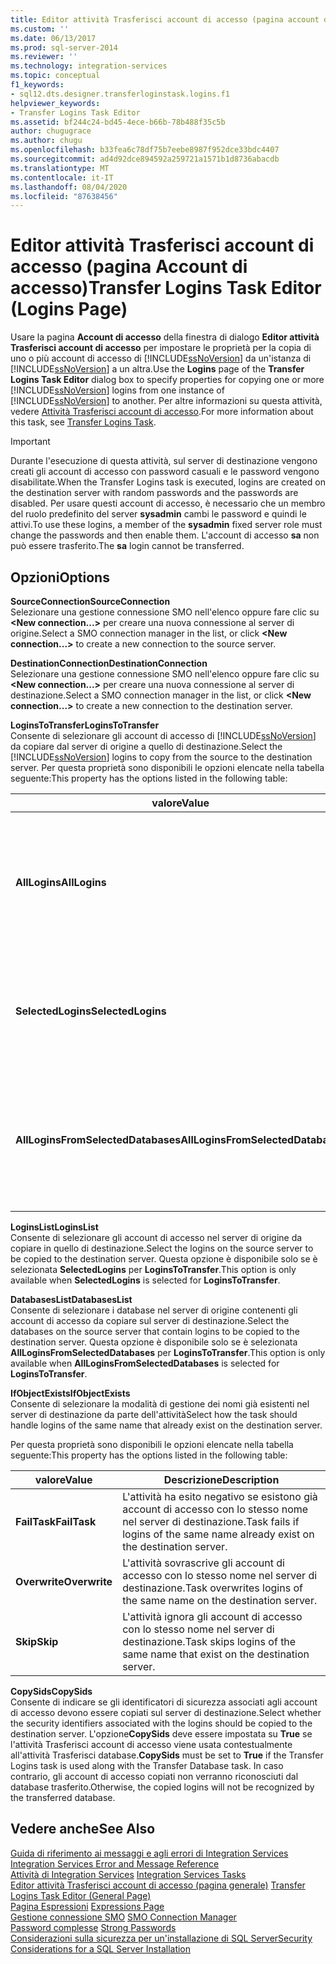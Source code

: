 ```yaml
---
title: Editor attività Trasferisci account di accesso (pagina account di accesso) | Microsoft Docs
ms.custom: ''
ms.date: 06/13/2017
ms.prod: sql-server-2014
ms.reviewer: ''
ms.technology: integration-services
ms.topic: conceptual
f1_keywords:
- sql12.dts.designer.transferloginstask.logins.f1
helpviewer_keywords:
- Transfer Logins Task Editor
ms.assetid: bf244c24-bd45-4ece-b66b-78b488f35c5b
author: chugugrace
ms.author: chugu
ms.openlocfilehash: b33fea6c78df75b7eebe8987f952dce33bdc4407
ms.sourcegitcommit: ad4d92dce894592a259721a1571b1d8736abacdb
ms.translationtype: MT
ms.contentlocale: it-IT
ms.lasthandoff: 08/04/2020
ms.locfileid: "87638456"
---
```

# <a name="transfer-logins-task-editor-logins-page"></a><span data-ttu-id="4da6f-102">Editor attività Trasferisci account di accesso (pagina Account di accesso)</span><span class="sxs-lookup"><span data-stu-id="4da6f-102">Transfer Logins Task Editor (Logins Page)</span></span>
  <span data-ttu-id="4da6f-103">Usare la pagina **Account di accesso** della finestra di dialogo **Editor attività Trasferisci account di accesso** per impostare le proprietà per la copia di uno o più account di accesso di [!INCLUDE[ssNoVersion](../includes/ssnoversion-md.md)] da un'istanza di [!INCLUDE[ssNoVersion](../includes/ssnoversion-md.md)] a un altra.</span><span class="sxs-lookup"><span data-stu-id="4da6f-103">Use the **Logins** page of the **Transfer Logins Task Editor** dialog box to specify properties for copying one or more [!INCLUDE[ssNoVersion](../includes/ssnoversion-md.md)] logins from one instance of [!INCLUDE[ssNoVersion](../includes/ssnoversion-md.md)] to another.</span></span> <span data-ttu-id="4da6f-104">Per altre informazioni su questa attività, vedere [Attività Trasferisci account di accesso](control-flow/transfer-logins-task.md).</span><span class="sxs-lookup"><span data-stu-id="4da6f-104">For more information about this task, see [Transfer Logins Task](control-flow/transfer-logins-task.md).</span></span>  
  
> [!IMPORTANT]  
>  <span data-ttu-id="4da6f-105">Durante l'esecuzione di questa attività, sul server di destinazione vengono creati gli account di accesso con password casuali e le password vengono disabilitate.</span><span class="sxs-lookup"><span data-stu-id="4da6f-105">When the Transfer Logins task is executed, logins are created on the destination server with random passwords and the passwords are disabled.</span></span> <span data-ttu-id="4da6f-106">Per usare questi account di accesso, è necessario che un membro del ruolo predefinito del server **sysadmin** cambi le password e quindi le attivi.</span><span class="sxs-lookup"><span data-stu-id="4da6f-106">To use these logins, a member of the **sysadmin** fixed server role must change the passwords and then enable them.</span></span> <span data-ttu-id="4da6f-107">L'account di accesso **sa** non può essere trasferito.</span><span class="sxs-lookup"><span data-stu-id="4da6f-107">The **sa** login cannot be transferred.</span></span>  
  
## <a name="options"></a><span data-ttu-id="4da6f-108">Opzioni</span><span class="sxs-lookup"><span data-stu-id="4da6f-108">Options</span></span>  
 <span data-ttu-id="4da6f-109">**SourceConnection**</span><span class="sxs-lookup"><span data-stu-id="4da6f-109">**SourceConnection**</span></span>  
 <span data-ttu-id="4da6f-110">Selezionare una gestione connessione SMO nell'elenco oppure fare clic su **\<New connection...>** per creare una nuova connessione al server di origine.</span><span class="sxs-lookup"><span data-stu-id="4da6f-110">Select a SMO connection manager in the list, or click **\<New connection...>** to create a new connection to the source server.</span></span>  
  
 <span data-ttu-id="4da6f-111">**DestinationConnection**</span><span class="sxs-lookup"><span data-stu-id="4da6f-111">**DestinationConnection**</span></span>  
 <span data-ttu-id="4da6f-112">Selezionare una gestione connessione SMO nell'elenco oppure fare clic su **\<New connection...>** per creare una nuova connessione al server di destinazione.</span><span class="sxs-lookup"><span data-stu-id="4da6f-112">Select a SMO connection manager in the list, or click **\<New connection...>** to create a new connection to the destination server.</span></span>  
  
 <span data-ttu-id="4da6f-113">**LoginsToTransfer**</span><span class="sxs-lookup"><span data-stu-id="4da6f-113">**LoginsToTransfer**</span></span>  
 <span data-ttu-id="4da6f-114">Consente di selezionare gli account di accesso di [!INCLUDE[ssNoVersion](../includes/ssnoversion-md.md)] da copiare dal server di origine a quello di destinazione.</span><span class="sxs-lookup"><span data-stu-id="4da6f-114">Select the [!INCLUDE[ssNoVersion](../includes/ssnoversion-md.md)] logins to copy from the source to the destination server.</span></span> <span data-ttu-id="4da6f-115">Per questa proprietà sono disponibili le opzioni elencate nella tabella seguente:</span><span class="sxs-lookup"><span data-stu-id="4da6f-115">This property has the options listed in the following table:</span></span>  
  
|<span data-ttu-id="4da6f-116">valore</span><span class="sxs-lookup"><span data-stu-id="4da6f-116">Value</span></span>|<span data-ttu-id="4da6f-117">Descrizione</span><span class="sxs-lookup"><span data-stu-id="4da6f-117">Description</span></span>|  
|-----------|-----------------|  
|<span data-ttu-id="4da6f-118">**AllLogins**</span><span class="sxs-lookup"><span data-stu-id="4da6f-118">**AllLogins**</span></span>|<span data-ttu-id="4da6f-119">Tutti gli account di accesso di [!INCLUDE[ssNoVersion](../includes/ssnoversion-md.md)] nel server di origine verranno copiati in quello di destinazione.</span><span class="sxs-lookup"><span data-stu-id="4da6f-119">All [!INCLUDE[ssNoVersion](../includes/ssnoversion-md.md)] logins on the source server will be copied to the destination server.</span></span>|  
|<span data-ttu-id="4da6f-120">**SelectedLogins**</span><span class="sxs-lookup"><span data-stu-id="4da6f-120">**SelectedLogins**</span></span>|<span data-ttu-id="4da6f-121">Solo gli account di accesso specificati in **LoginsList** verranno copiati nel server di destinazione.</span><span class="sxs-lookup"><span data-stu-id="4da6f-121">Only logins specified with **LoginsList** will be copied to the destination server.</span></span>|  
|<span data-ttu-id="4da6f-122">**AllLoginsFromSelectedDatabases**</span><span class="sxs-lookup"><span data-stu-id="4da6f-122">**AllLoginsFromSelectedDatabases**</span></span>|<span data-ttu-id="4da6f-123">Tutti gli account di accesso nel database specificato in **DatabasesList** verranno copiati nel server di destinazione.</span><span class="sxs-lookup"><span data-stu-id="4da6f-123">All logins from the databases specified with **DatabasesList** will be copied to the destination server.</span></span>|  
  
 <span data-ttu-id="4da6f-124">**LoginsList**</span><span class="sxs-lookup"><span data-stu-id="4da6f-124">**LoginsList**</span></span>  
 <span data-ttu-id="4da6f-125">Consente di selezionare gli account di accesso nel server di origine da copiare in quello di destinazione.</span><span class="sxs-lookup"><span data-stu-id="4da6f-125">Select the logins on the source server to be copied to the destination server.</span></span> <span data-ttu-id="4da6f-126">Questa opzione è disponibile solo se è selezionata **SelectedLogins** per **LoginsToTransfer**.</span><span class="sxs-lookup"><span data-stu-id="4da6f-126">This option is only available when **SelectedLogins** is selected for **LoginsToTransfer**.</span></span>  
  
 <span data-ttu-id="4da6f-127">**DatabasesList**</span><span class="sxs-lookup"><span data-stu-id="4da6f-127">**DatabasesList**</span></span>  
 <span data-ttu-id="4da6f-128">Consente di selezionare i database nel server di origine contenenti gli account di accesso da copiare sul server di destinazione.</span><span class="sxs-lookup"><span data-stu-id="4da6f-128">Select the databases on the source server that contain logins to be copied to the destination server.</span></span> <span data-ttu-id="4da6f-129">Questa opzione è disponibile solo se è selezionata **AllLoginsFromSelectedDatabases** per **LoginsToTransfer**.</span><span class="sxs-lookup"><span data-stu-id="4da6f-129">This option is only available when **AllLoginsFromSelectedDatabases** is selected for **LoginsToTransfer**.</span></span>  
  
 <span data-ttu-id="4da6f-130">**IfObjectExists**</span><span class="sxs-lookup"><span data-stu-id="4da6f-130">**IfObjectExists**</span></span>  
 <span data-ttu-id="4da6f-131">Consente di selezionare la modalità di gestione dei nomi già esistenti nel server di destinazione da parte dell'attività</span><span class="sxs-lookup"><span data-stu-id="4da6f-131">Select how the task should handle logins of the same name that already exist on the destination server.</span></span>  
  
 <span data-ttu-id="4da6f-132">Per questa proprietà sono disponibili le opzioni elencate nella tabella seguente:</span><span class="sxs-lookup"><span data-stu-id="4da6f-132">This property has the options listed in the following table:</span></span>  
  
|<span data-ttu-id="4da6f-133">valore</span><span class="sxs-lookup"><span data-stu-id="4da6f-133">Value</span></span>|<span data-ttu-id="4da6f-134">Descrizione</span><span class="sxs-lookup"><span data-stu-id="4da6f-134">Description</span></span>|  
|-----------|-----------------|  
|<span data-ttu-id="4da6f-135">**FailTask**</span><span class="sxs-lookup"><span data-stu-id="4da6f-135">**FailTask**</span></span>|<span data-ttu-id="4da6f-136">L'attività ha esito negativo se esistono già account di accesso con lo stesso nome nel server di destinazione.</span><span class="sxs-lookup"><span data-stu-id="4da6f-136">Task fails if logins of the same name already exist on the destination server.</span></span>|  
|<span data-ttu-id="4da6f-137">**Overwrite**</span><span class="sxs-lookup"><span data-stu-id="4da6f-137">**Overwrite**</span></span>|<span data-ttu-id="4da6f-138">L'attività sovrascrive gli account di accesso con lo stesso nome nel server di destinazione.</span><span class="sxs-lookup"><span data-stu-id="4da6f-138">Task overwrites logins of the same name on the destination server.</span></span>|  
|<span data-ttu-id="4da6f-139">**Skip**</span><span class="sxs-lookup"><span data-stu-id="4da6f-139">**Skip**</span></span>|<span data-ttu-id="4da6f-140">L'attività ignora gli account di accesso con lo stesso nome nel server di destinazione.</span><span class="sxs-lookup"><span data-stu-id="4da6f-140">Task skips logins of the same name that exist on the destination server.</span></span>|  
  
 <span data-ttu-id="4da6f-141">**CopySids**</span><span class="sxs-lookup"><span data-stu-id="4da6f-141">**CopySids**</span></span>  
 <span data-ttu-id="4da6f-142">Consente di indicare se gli identificatori di sicurezza associati agli account di accesso devono essere copiati sul server di destinazione.</span><span class="sxs-lookup"><span data-stu-id="4da6f-142">Select whether the security identifiers associated with the logins should be copied to the destination server.</span></span> <span data-ttu-id="4da6f-143">L'opzione**CopySids** deve essere impostata su **True** se l'attività Trasferisci account di accesso viene usata contestualmente all'attività Trasferisci database.</span><span class="sxs-lookup"><span data-stu-id="4da6f-143">**CopySids** must be set to **True** if the Transfer Logins task is used along with the Transfer Database task.</span></span> <span data-ttu-id="4da6f-144">In caso contrario, gli account di accesso copiati non verranno riconosciuti dal database trasferito.</span><span class="sxs-lookup"><span data-stu-id="4da6f-144">Otherwise, the copied logins will not be recognized by the transferred database.</span></span>  
  
## <a name="see-also"></a><span data-ttu-id="4da6f-145">Vedere anche</span><span class="sxs-lookup"><span data-stu-id="4da6f-145">See Also</span></span>  
 <span data-ttu-id="4da6f-146">[Guida di riferimento ai messaggi e agli errori di Integration Services](../../2014/integration-services/integration-services-error-and-message-reference.md) </span><span class="sxs-lookup"><span data-stu-id="4da6f-146">[Integration Services Error and Message Reference](../../2014/integration-services/integration-services-error-and-message-reference.md) </span></span>  
 <span data-ttu-id="4da6f-147">[Attività di Integration Services](control-flow/integration-services-tasks.md) </span><span class="sxs-lookup"><span data-stu-id="4da6f-147">[Integration Services Tasks](control-flow/integration-services-tasks.md) </span></span>  
 <span data-ttu-id="4da6f-148">[Editor attività Trasferisci account di accesso &#40;pagina generale&#41;](general-page-of-integration-services-designers-options.md) </span><span class="sxs-lookup"><span data-stu-id="4da6f-148">[Transfer Logins Task Editor &#40;General Page&#41;](general-page-of-integration-services-designers-options.md) </span></span>  
 <span data-ttu-id="4da6f-149">[Pagina Espressioni](expressions/expressions-page.md) </span><span class="sxs-lookup"><span data-stu-id="4da6f-149">[Expressions Page](expressions/expressions-page.md) </span></span>  
 <span data-ttu-id="4da6f-150">[Gestione connessione SMO](connection-manager/smo-connection-manager.md) </span><span class="sxs-lookup"><span data-stu-id="4da6f-150">[SMO Connection Manager](connection-manager/smo-connection-manager.md) </span></span>  
 <span data-ttu-id="4da6f-151">[Password complesse](../relational-databases/security/strong-passwords.md) </span><span class="sxs-lookup"><span data-stu-id="4da6f-151">[Strong Passwords](../relational-databases/security/strong-passwords.md) </span></span>  
 [<span data-ttu-id="4da6f-152">Considerazioni sulla sicurezza per un'installazione di SQL Server</span><span class="sxs-lookup"><span data-stu-id="4da6f-152">Security Considerations for a SQL Server Installation</span></span>](../../2014/sql-server/install/security-considerations-for-a-sql-server-installation.md)  
  
  
